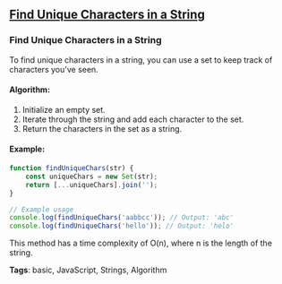 ## [Find Unique Characters in a String](#find-unique-characters-in-a-string)

### Find Unique Characters in a String

To find unique characters in a string, you can use a set to keep track of characters you've seen.

#### Algorithm:
1. Initialize an empty set.
2. Iterate through the string and add each character to the set.
3. Return the characters in the set as a string.

#### Example:
```javascript
function findUniqueChars(str) {
    const uniqueChars = new Set(str);
    return [...uniqueChars].join('');
}

// Example usage
console.log(findUniqueChars('aabbcc')); // Output: 'abc'
console.log(findUniqueChars('hello')); // Output: 'helo'
```

This method has a time complexity of O(n), where n is the length of the string.

**Tags**: basic, JavaScript, Strings, Algorithm


